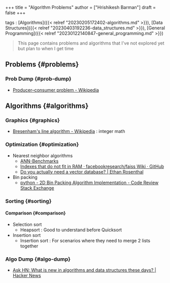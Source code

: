 +++
title = "Algorithm Problems"
author = ["Hrishikesh Barman"]
draft = false
+++

tags
: [Algorithms]({{< relref "20230205172402-algorithms.md" >}}), [Data Structures]({{< relref "20230403192236-data_structures.md" >}}), [General Programming]({{< relref "20230122140847-general_programming.md" >}})

> This page contains problems and algorithms that I've not explored yet but plan to when I get time


## Problems {#problems}


### Prob Dump {#prob-dump}

-   [Producer–consumer problem - Wikipedia](https://en.wikipedia.org/wiki/Producer%E2%80%93consumer_problem)


## Algorithms {#algorithms}


### Graphics {#graphics}

-   [Bresenham's line algorithm - Wikipedia](https://en.wikipedia.org/wiki/Bresenham%27s_line_algorithm) : integer math


### Optimization {#optimization}

-   Nearest neighbor algorithms
    -   [ANN-Benchmarks](http://ann-benchmarks.com/)
    -   [Indexes that do not fit in RAM · facebookresearch/faiss Wiki · GitHub](https://github.com/facebookresearch/faiss/wiki/Indexes-that-do-not-fit-in-RAM)
    -   [Do you actually need a vector database? | Ethan Rosenthal](https://www.ethanrosenthal.com/2023/04/10/nn-vs-ann/)
-   Bin packing
    -   [python - 2D Bin Packing Algorithm Implementation - Code Review Stack Exchange](https://codereview.stackexchange.com/questions/173493/2d-bin-packing-algorithm-implementation)


### Sorting {#sorting}


#### Comparison {#comparison}

-   Selection sort
    -   Heapsort : Good to understand before Quicksort
-   Insertion sort
    -   Insertion sort : For scenarios where they need to merge 2 lists together


### Algo Dump {#algo-dump}

-   [Ask HN: What is new in algorithms and data structures these days? | Hacker News](https://news.ycombinator.com/item?id=35886900)
